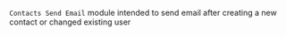 `Contacts Send Email` module intended to send email after creating a new contact or changed existing user
